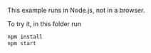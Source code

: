 This example runs in Node.js, not in a browser.

To try it, in this folder run

```sh
npm install
npm start
```
